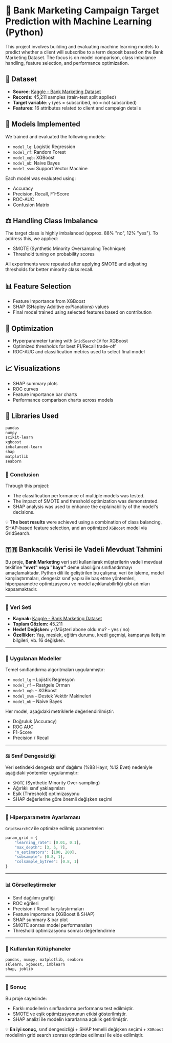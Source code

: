 # 🏦 Bank Marketing Campaign Target Prediction with Machine Learning (Python)

This project involves building and evaluating machine learning models to predict whether a client will subscribe to a term deposit based on the Bank Marketing Dataset. The focus is on model comparison, class imbalance handling, feature selection, and performance optimization.

## 📁 Dataset

- **Source**: [Kaggle - Bank Marketing Dataset](https://www.kaggle.com/datasets/prakharrathi25/banking-dataset-marketing-targets)
- **Records**: 45,211 samples (train-test split applied)
- **Target variable**: `y` (yes = subscribed, no = not subscribed)
- **Features**: 16 attributes related to client and campaign details

## 🧠 Models Implemented

We trained and evaluated the following models:

- `model_lg`: Logistic Regression  
- `model_rf`: Random Forest  
- `model_xgb`: XGBoost  
- `model_nb`: Naive Bayes  
- `model_svm`: Support Vector Machine  

Each model was evaluated using:

- Accuracy  
- Precision, Recall, F1-Score  
- ROC-AUC  
- Confusion Matrix  

## ⚖️ Handling Class Imbalance

The target class is highly imbalanced (approx. 88% "no", 12% "yes"). To address this, we applied:

- SMOTE (Synthetic Minority Oversampling Technique)  
- Threshold tuning on probability scores  

All experiments were repeated after applying SMOTE and adjusting thresholds for better minority class recall.

## 📊 Feature Selection

- Feature Importance from XGBoost  
- SHAP (SHapley Additive exPlanations) values  
- Final model trained using selected features based on contribution

## 🧪 Optimization

- Hyperparameter tuning with `GridSearchCV` for XGBoost  
- Optimized thresholds for best F1/Recall trade-off  
- ROC-AUC and classification metrics used to select final model  

## 📈 Visualizations

- SHAP summary plots  
- ROC curves  
- Feature importance bar charts  
- Performance comparison charts across models  

## 🧰 Libraries Used

```python
pandas  
numpy  
scikit-learn  
xgboost  
imbalanced-learn  
shap  
matplotlib  
seaborn  
```
### 📌 Conclusion

Through this project:

- The classification performance of multiple models was tested.
- The impact of SMOTE and threshold optimization was demonstrated.
- SHAP analysis was used to enhance the explainability of the model's decisions.

💡 **The best results** were achieved using a combination of class balancing, SHAP-based feature selection, and an optimized `XGBoost` model via GridSearch.


## 🇹🇷 Bankacılık Verisi ile Vadeli Mevduat Tahmini

Bu proje, **Bank Marketing** veri seti kullanılarak müşterilerin vadeli mevduat teklifine **"evet" veya "hayır"** deme olasılığını sınıflandırmayı amaçlamaktadır. Python dili ile geliştirilen bu çalışma; veri ön işleme, model karşılaştırmaları, dengesiz sınıf yapısı ile baş etme yöntemleri, hiperparametre optimizasyonu ve model açıklanabilirliği gibi adımları kapsamaktadır.

---

### 📁 Veri Seti
- **Kaynak:** [Kaggle - Bank Marketing Dataset](https://www.kaggle.com/datasets/prakharrathi25/banking-dataset-marketing-targets)
- **Toplam Gözlem:** 45.211
- **Hedef Değişken:** `y` (Müşteri abone oldu mu? - yes / no)
- **Özellikler:** Yaş, meslek, eğitim durumu, kredi geçmişi, kampanya iletişim bilgileri, vb. 16 değişken.

---

### 🧠 Uygulanan Modeller

Temel sınıflandırma algoritmaları uygulanmıştır:

- `model_lg` – Lojistik Regresyon  
- `model_rf` – Rastgele Orman  
- `model_xgb` – XGBoost  
- `model_svm` – Destek Vektör Makineleri  
- `model_nb` – Naive Bayes  

Her model, aşağıdaki metriklerle değerlendirilmiştir:

- Doğruluk (Accuracy)  
- ROC AUC  
- F1-Score  
- Precision / Recall

---

### ⚖️ Sınıf Dengesizliği

Veri setindeki dengesiz sınıf dağılımı (%88 Hayır, %12 Evet) nedeniyle aşağıdaki yöntemler uygulanmıştır:

- `SMOTE` (Synthetic Minority Over-sampling)
- Ağırlıklı sınıf yaklaşımları
- Eşik (Threshold) optimizasyonu
- SHAP değerlerine göre önemli değişken seçimi

---

### 🔧 Hiperparametre Ayarlaması

`GridSearchCV` ile optimize edilmiş parametreler:

```python
param_grid = {
    "learning_rate": [0.01, 0.1],
    "max_depth": [3, 5, 7],
    "n_estimators": [100, 200],
    "subsample": [0.8, 1],
    "colsample_bytree": [0.8, 1]
}
```

---

### 📊 Görselleştirmeler

- Sınıf dağılımı grafiği  
- ROC eğrileri  
- Precision / Recall karşılaştırmaları  
- Feature importance (XGBoost & SHAP)  
- SHAP summary & bar plot  
- SMOTE sonrası model performansları  
- Threshold optimizasyonu sonrası değerlendirme

---

### 🧮 Kullanılan Kütüphaneler

```python
pandas, numpy, matplotlib, seaborn  
sklearn, xgboost, imblearn  
shap, joblib
```

---

### 📌 Sonuç

Bu proje sayesinde:

- Farklı modellerin sınıflandırma performansı test edilmiştir.  
- SMOTE ve eşik optimizasyonunun etkisi gösterilmiştir.  
- SHAP analizi ile modelin kararlarına açıklık getirilmiştir.  

💡 **En iyi sonuç**, sınıf dengesizliği + SHAP temelli değişken seçimi + `XGBoost` modelinin grid search sonrası optimize edilmesi ile elde edilmiştir.
